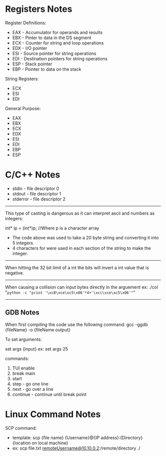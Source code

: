 # Registers Notes
Register Definitions:

- EAX - Accumulator for operands and results
- EBX - Pinter to data in the DS segment
- ECX - Counter for string and loop operations
- EDX - I/O pointer
- ESI - Source pointer for string operations
- EDI - Destination pointers for string operations
- ESP - Stack pointer
- EBP - Pointer to data on the stack

String Registers:
- ECX
- ESI
- EDI

General Purpose: 
- EAX
- EBX
- ECX
- EDX
- ESI
- EDI
- EBP
- ESP

# C/C++ Notes
- stdin - file descriptor 0
- stdout - file descriptor 1
- stderror - file descriptor 2
---
This type of casting is dangerous as it can interpret ascii and numbers as integers:

int* ip = (int*)p; //Where p is a character array

- The code above was used to take a 20 byte string and converting it into 5 integers. 
- 4 characters for were used in each section of the string to make the integer.
---

When hitting the 32 bit limit of a int the bits will invert a int value that is negative. 

---
When causing a collision can input bytes directly in the arguement
ex: ./col "`python -c "print '\xc8\xce\xc5\x06'*4+'\xcc\xce\xc5\x06'"`"

---


## GDB Notes
When first compiling the code use the following command:
gcc -ggdb {fileName} -o {fileName output}

To set arguments:

set args {input}
ex: set args 25

commands:
1. TUI enable
2. break main
3. start
4. step - go one line
5. next - go over a line
6. continue - continue until break point

# Linux Command Notes

SCP command:
- template: scp {file name} {Username}@{IP address}:{Directory} {location on local machine} 
- ex: scp file.txt remoteUsername@10.10.0.2:/remote/directory ./ 
